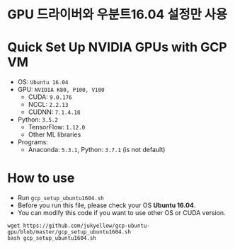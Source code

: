 # GPU 드라이버와 우분트16.04 설정만 사용

# Quick Set Up NVIDIA GPUs with GCP VM
* OS: `Ubuntu 16.04`
* GPU: `NVIDIA K80, P100, V100`
    * CUDA: `9.0.176`
    * NCCL: `2.2.13`
    * CUDNN: `7.1.4.18`
* Python: `3.5.2`
    * TensorFlow: `1.12.0`
    * Other ML libraries
* Programs:
    * Anaconda: `5.3.1`, Python: `3.7.1` (is not default)

# How to use
* Run `gcp_setup_ubuntu1604.sh`
* Before you run this file, please check your OS __Ubuntu 16.04__.
* You can modify this code if you want to use other OS or CUDA version.
```
wget https://github.com/jukyellow/gcp-ubuntu-gpu/blob/master/gcp_setup_ubuntu1604.sh
bash gcp_setup_ubuntu1604.sh
```
